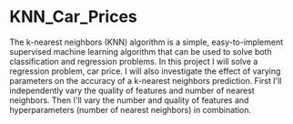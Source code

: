 # KNN_Car_Prices

The k-nearest neighbors (KNN) algorithm is a simple, easy-to-implement supervised machine learning algorithm that can be used to solve both classification and regression problems. In this project I will solve a regression problem, car price. I will also investigate the effect of varying parameters on the accuracy of a k-nearest neighbors prediction. First I'll independently vary the quality of features and number of nearest neighbors. Then I'll vary the number and quality of features and hyperparameters (number of nearest neighbors) in combination.
